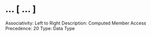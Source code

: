 # ... [ ... ]

Associativity: Left to Right
Description: Computed Member Access
Precedence: 20
Type: Data Type